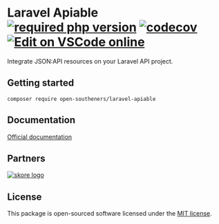 Laravel Apiable [![required php version](https://img.shields.io/packagist/php-v/open-southeners/laravel-apiable)](https://www.php.net/supported-versions.php) [![codecov](https://codecov.io/gh/open-southeners/laravel-apiable/branch/main/graph/badge.svg?token=EAU2JHBG2A)](https://codecov.io/gh/open-southeners/laravel-apiable) [![Edit on VSCode online](https://img.shields.io/badge/vscode-edit%20online-blue?logo=visualstudiocode)](https://vscode.dev/github/open-southeners/laravel-apiable)
===

Integrate JSON:API resources on your Laravel API project.

## Getting started

```
composer require open-southeners/laravel-apiable
```

## Documentation

[Official documentation](https://docs.opensoutheners.com/laravel-apiable/)

## Partners

[![skore logo](https://github.com/open-southeners/partners/raw/main/logos/skore_logo.png)](https://getskore.com)

## License

This package is open-sourced software licensed under the [MIT license](https://opensource.org/licenses/MIT).
